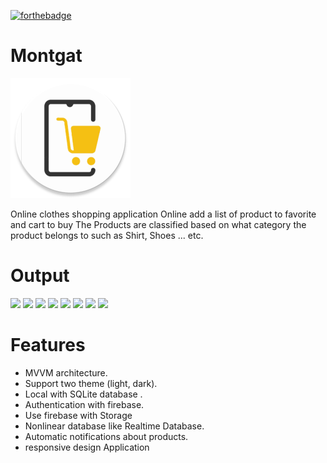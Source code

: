 [![forthebadge](https://forthebadge.com/images/badges/built-for-android.svg)](https://forthebadge.com)
# Montgat

![appicon](https://github.com/AbdelrahmanFouad1/Montgat/blob/master/app/src/main/res/mipmap-xxxhdpi/ic_main_logoo_round.png)

Online clothes shopping application Online
add a list of product to favorite and cart to buy
The Products are classified based on what category the product belongs to such as Shirt, Shoes ... etc.

# Output
<p>
<img src="https://user-images.githubusercontent.com/64610124/118846401-f3ea7480-b8cc-11eb-9f86-ff68c57d4e09.png" height="300" />
<img src="https://user-images.githubusercontent.com/64610124/118847339-ebdf0480-b8cd-11eb-8993-2b2ff8571449.png" height="200" />
<img src="https://user-images.githubusercontent.com/64610124/118847573-29439200-b8ce-11eb-8b36-2899465c4747.png" height="200" />
<img src="https://user-images.githubusercontent.com/64610124/118847637-39f40800-b8ce-11eb-9a18-3c2570c50cdf.png" height="200" />
<img src="https://user-images.githubusercontent.com/64610124/118846401-f3ea7480-b8cc-11eb-9f86-ff68c57d4e09.png" height="200" />
<img src="https://user-images.githubusercontent.com/64610124/118846401-f3ea7480-b8cc-11eb-9f86-ff68c57d4e09.png" height="200" />
<img src="https://user-images.githubusercontent.com/64610124/118846401-f3ea7480-b8cc-11eb-9f86-ff68c57d4e09.png" height="200" />
<img src="https://user-images.githubusercontent.com/64610124/118846401-f3ea7480-b8cc-11eb-9f86-ff68c57d4e09.png" height="200" />
</p>

# Features
* MVVM architecture.
* Support two theme (light, dark).
* Local with SQLite database .
* Authentication with firebase.
* Use firebase with Storage
* Nonlinear database like Realtime Database.
* Automatic notifications about products.
* responsive design Application


